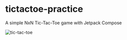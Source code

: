 # tictactoe-practice
A simple NxN Tic-Tac-Toe game with Jetpack Compose

![tic-tac-toe](https://user-images.githubusercontent.com/36607930/168220769-24615476-48e3-4d05-a342-5a5020bf8d42.gif)
